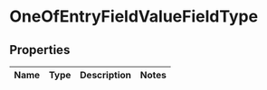 # OneOfEntryFieldValueFieldType

## Properties
Name | Type | Description | Notes
------------ | ------------- | ------------- | -------------
